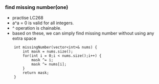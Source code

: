 

### find missing number(one)
- practise LC268
- a^a = 0 is valid for all integers.
- ^ operation is chainable.
- based on these, we can simply find missing number without using any extra space
```
    int missingNumber(vector<int>& nums) {
        int mask = nums.size();
        for(int i = 0;i < nums.size();i++) {
            mask ^= i;
            mask ^= nums[i];
        }
        return mask;
    }
```
